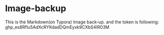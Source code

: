 # Image-backup
This  is the Markdown(on Typora) Image back-up.
and the token is following:
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
